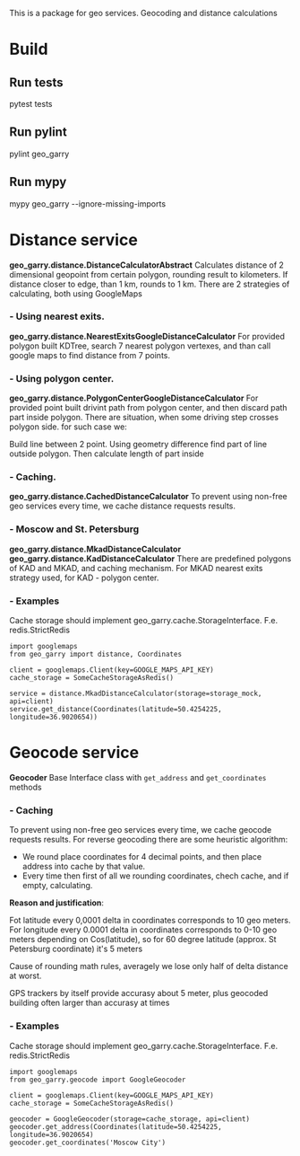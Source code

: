 This is a package for geo services. Geocoding and distance calculations

# Build
## Run tests
pytest tests

## Run pylint
pylint geo_garry

## Run mypy
mypy geo_garry --ignore-missing-imports

# Distance service
**geo_garry.distance.DistanceCalculatorAbstract**
Calculates distance of 2 dimensional geopoint from certain polygon, rounding result to kilometers.
If distance closer to edge, than 1 km, rounds to 1 km.
There are 2 strategies of calculating, both using GoogleMaps

### - Using nearest exits.
**geo_garry.distance.NearestExitsGoogleDistanceCalculator**
For provided polygon built KDTree, search 7 nearest polygon vertexes,
and than call google maps to find distance from 7 points.

### - Using polygon center.
**geo_garry.distance.PolygonCenterGoogleDistanceCalculator**
For provided point built drivint path from polygon center, and then discard path part inside polygon.
There are situation, when some driving step crosses polygon side. for such case we:

Build line between 2 point. Using geometry difference find part of line outside polygon. Then
calculate length of part inside

### - Caching.
**geo_garry.distance.CachedDistanceCalculator**
To prevent using non-free geo services every time, we cache distance requests results.


### - Moscow and St. Petersburg
**geo_garry.distance.MkadDistanceCalculator**
**geo_garry.distance.KadDistanceCalculator**
There are predefined polygons of KAD and MKAD, and caching mechanism.
For MKAD nearest exits strategy used, for KAD - polygon center.

### - Examples
Cache storage should implement geo_garry.cache.StorageInterface. F.e. redis.StrictRedis
```
import googlemaps
from geo_garry import distance, Coordinates

client = googlemaps.Client(key=GOOGLE_MAPS_API_KEY)
cache_storage = SomeCacheStorageAsRedis()

service = distance.MkadDistanceCalculator(storage=storage_mock, api=client)
service.get_distance(Coordinates(latitude=50.4254225, longitude=36.9020654))
```

#  Geocode service
**Geocoder**
Base Interface class with ```get_address``` and ```get_coordinates``` methods

### - Caching
To prevent using non-free geo services every time, we cache geocode requests results.
For reverse geocoding there are some heuristic algorithm:
- We round place coordinates for 4 decimal points, and then place address into cache by that value.
- Every time then first of all we rounding coordinates, chech cache, and if empty, calculating.

**Reason and justification**:

Fot latitude every 0,0001 delta in coordinates corresponds to 10 geo meters.
For longitude every 0.0001 delta in coordinates corresponds to 0-10 geo meters depending on Cos(latitude), so for 60 degree latitude (approx. St Petersburg coordinate) it's 5 meters

Cause of rounding math rules, averagely we lose only half of delta distance at worst.

GPS trackers by itself provide accurasy about 5 meter, plus geocoded building often larger than accurasy at times

### - Examples
Cache storage should implement geo_garry.cache.StorageInterface. F.e. redis.StrictRedis

```
import googlemaps
from geo_garry.geocode import GoogleGeocoder

client = googlemaps.Client(key=GOOGLE_MAPS_API_KEY)
cache_storage = SomeCacheStorageAsRedis()

geocoder = GoogleGeocoder(storage=cache_storage, api=client)
geocoder.get_address(Coordinates(latitude=50.4254225, longitude=36.9020654)
geocoder.get_coordinates('Moscow City')
```
